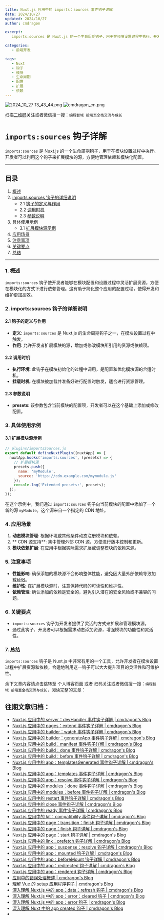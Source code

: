```yaml
---
title: Nuxt.js 应用中的 imports：sources 事件钩子详解
date: 2024/10/27
updated: 2024/10/27
author: cmdragon

excerpt:
   imports:sources 是 Nuxt.js 的一个生命周期钩子，用于在模块设置过程中执行。开发者可以利用这个钩子来扩展模块的源，方便地管理依赖和模块化配置。

categories:
   - 前端开发

tags:
   - Nuxt
   - 钩子
   - 模块
   - 生命周期
   - 配置
   - 扩展
   - 依赖
---
```


<img src="https://static.amd794.com/blog/images/2024_10_27 13_43_44.png@blog" title="2024_10_27 13_43_44.png" alt="2024_10_27 13_43_44.png"/>

<img src="https://api2.cmdragon.cn/upload/cmder/20250304_012821924.jpg" title="cmdragon_cn.png" alt="cmdragon_cn.png"/>


扫描[二维码](https://api2.cmdragon.cn/upload/cmder/20250304_012821924.jpg)关注或者微信搜一搜：`编程智域 前端至全栈交流与成长`

# `imports:sources` 钩子详解

`imports:sources` 是 Nuxt.js 的一个生命周期钩子，用于在模块设置过程中执行。开发者可以利用这个钩子来扩展模块的源，方便地管理依赖和模块化配置。

---

## 目录

1. [概述](#1-概述)
2. [imports:sources 钩子的详细说明](#2-importssources-钩子的详细说明)
   - 2.1 [钩子的定义与作用](#21-钩子的定义与作用)
   - 2.2 [调用时机](#22-调用时机)
   - 2.3 [参数说明](#23-参数说明)
3. [具体使用示例](#3-具体使用示例)
   - 3.1 [扩展模块源示例](#31-扩展模块源示例)
4. [应用场景](#4-应用场景)
5. [注意事项](#5-注意事项)
6. [关键要点](#6-关键要点)
7. [总结](#7-总结)

---

### 1. 概述

`imports:sources` 钩子使开发者能够在模块配置和设置过程中灵活扩展资源，方便在模块化的方式下进行依赖管理。这有助于简化整个应用的配置过程，使得开发和维护更加高效。

### 2. imports:sources 钩子的详细说明

#### 2.1 钩子的定义与作用

- **定义**: `imports:sources` 是 Nuxt.js 的生命周期钩子之一，在模块设置过程中触发。
- **作用**: 允许开发者扩展模块的源，增加或修改模块所引用的资源或依赖项。

#### 2.2 调用时机

- **执行环境**: 此钩子在模块初始化的过程中调用，是配置和优化模块源的合适时机。
- **挂载时机**: 在模块被加载并准备好进行配置时触发，适合进行资源管理。

#### 2.3 参数说明

- **presets**: 该参数包含当前模块的配置项，开发者可以在这个基础上添加或修改配置。

### 3. 具体使用示例

#### 3.1 扩展模块源示例

```javascript
// plugins/importsSources.js
export default defineNuxtPlugin((nuxtApp) => {
  nuxtApp.hooks('imports:sources', (presets) => {
    // 扩展模块源
    presets.push({
      name: 'myModule',
      source: 'https://cdn.example.com/mymodule.js'
    });
    console.log('Extended presets:', presets);
  });
});
```

在这个示例中，我们通过 `imports:sources` 钩子向当前模块的配置中添加了一个新的源 `myModule`。这个源来自一个指定的 CDN 地址。

### 4. 应用场景

1. **动态模块管理**: 根据环境或其他条件动态注册模块和依赖。
2. ** CDN 源支持**: 集中管理外部 CDN 源，方便进行版本控制和更新。
3. **模块依赖扩展**: 在应用中根据实际需求扩展或调整模块的依赖来源。

### 5. 注意事项

- **性能影响**: 确保添加的模块源不会影响整体性能，避免因大量外部依赖导致加载延迟。
- **维护性**: 在扩展模块源时，注意保持代码的可读性和维护性。
- **依赖管理**: 确认添加的依赖是安全的，避免引入潜在的安全风险或不兼容的问题。

### 6. 关键要点

- `imports:sources` 钩子为开发者提供了灵活的方式来扩展和管理模块源。
- 通过此钩子，开发者可以根据需求动态添加资源，增强模块的功能性和灵活性。

### 7. 总结

`imports:sources` 钩子是 Nuxt.js 中非常有用的一个工具，允许开发者在模块设置过程中扩展资源和依赖。合适地利用这一钩子可以大大提升项目的灵活性和可维护性。

余下文章内容请点击跳转至 个人博客页面 或者 扫码关注或者微信搜一搜：`编程智域 前端至全栈交流与成长`，阅读完整的文章：

## 往期文章归档：

- [Nuxt.js 应用中的 server：devHandler 事件钩子详解 | cmdragon's Blog](https://blog.cmdragon.cn/posts/801ed4ce0612/)
- [Nuxt.js 应用中的 pages：extend 事件钩子详解 | cmdragon's Blog](https://blog.cmdragon.cn/posts/83af28e7c789/)
- [Nuxt.js 应用中的 builder：watch 事件钩子详解 | cmdragon's Blog](https://blog.cmdragon.cn/posts/fa5b7db36d2d/)
- [Nuxt.js 应用中的 builder：generateApp 事件钩子详解 | cmdragon's Blog](https://blog.cmdragon.cn/posts/adc96aee3b3c/)
- [Nuxt.js 应用中的 build：manifest 事件钩子详解 | cmdragon's Blog](https://blog.cmdragon.cn/posts/523de9001247/)
- [Nuxt.js 应用中的 build：done 事件钩子详解 | cmdragon's Blog](https://blog.cmdragon.cn/posts/41dece9c782c/)
- [Nuxt.js 应用中的 build：before 事件钩子详解 | cmdragon's Blog](https://blog.cmdragon.cn/posts/eb2bd3bbfab8/)
- [Nuxt.js 应用中的 app：templatesGenerated 事件钩子详解 | cmdragon's Blog](https://blog.cmdragon.cn/posts/b76b5d553a8b/)
- [Nuxt.js 应用中的 app：templates 事件钩子详解 | cmdragon's Blog](https://blog.cmdragon.cn/posts/ace6c53275c4/)
- [Nuxt.js 应用中的 app：resolve 事件钩子详解 | cmdragon's Blog](https://blog.cmdragon.cn/posts/9ea12f07cc2a/)
- [Nuxt.js 应用中的 modules：done 事件钩子详解 | cmdragon's Blog](https://blog.cmdragon.cn/posts/397fbad66fab/)
- [Nuxt.js 应用中的 modules：before 事件钩子详解 | cmdragon's Blog](https://blog.cmdragon.cn/posts/5b5669bca701/)
- [Nuxt.js 应用中的 restart 事件钩子详解 | cmdragon's Blog](https://blog.cmdragon.cn/posts/25888bf37a0f/)
- [Nuxt.js 应用中的 close 事件钩子详解 | cmdragon's Blog](https://blog.cmdragon.cn/posts/ec1665a791a5/)
- [Nuxt.js 应用中的 ready 事件钩子详解 | cmdragon's Blog](https://blog.cmdragon.cn/posts/37d771762c8f/)
- [Nuxt.js 应用中的 kit：compatibility 事件钩子详解 | cmdragon's Blog](https://blog.cmdragon.cn/posts/52224e8e71ec/)
- [Nuxt.js 应用中的 page：transition：finish 钩子详解 | cmdragon's Blog](https://blog.cmdragon.cn/posts/80acaed2b809/)
- [Nuxt.js 应用中的 page：finish 钩子详解 | cmdragon's Blog](https://blog.cmdragon.cn/posts/2e422732f13a/)
- [Nuxt.js 应用中的 page：start 钩子详解 | cmdragon's Blog](https://blog.cmdragon.cn/posts/9876204f1a7b/)
- [Nuxt.js 应用中的 link：prefetch 钩子详解 | cmdragon's Blog](https://blog.cmdragon.cn/posts/3821d8f8b93e/)
- [Nuxt.js 应用中的 app：suspense：resolve 钩子详解 | cmdragon's Blog](https://blog.cmdragon.cn/posts/aca9f9d7692b/)
- [Nuxt.js 应用中的 app：mounted 钩子详解 | cmdragon's Blog](https://blog.cmdragon.cn/posts/a07f12bddf8c/)
- [Nuxt.js 应用中的 app：beforeMount 钩子详解 | cmdragon's Blog](https://blog.cmdragon.cn/posts/bbdca1e3d9a5/)
- [Nuxt.js 应用中的 app：redirected 钩子详解 | cmdragon's Blog](https://blog.cmdragon.cn/posts/c83b294c7a07/)
- [Nuxt.js 应用中的 app：rendered 钩子详解 | cmdragon's Blog](https://blog.cmdragon.cn/posts/26479872ffdc/)
- [应用中的错误处理概述 | cmdragon's Blog](https://blog.cmdragon.cn/posts/5c9b317a962a/)
- [理解 Vue 的 setup 应用程序钩子 | cmdragon's Blog](https://blog.cmdragon.cn/posts/405db1302a23/)
- [深入理解 Nuxt.js 中的 app：data：refresh 钩子 | cmdragon's Blog](https://blog.cmdragon.cn/posts/6f0c4f34bc45/)
- [深入理解 Nuxt.js 中的 app：error：cleared 钩子 | cmdragon's Blog](https://blog.cmdragon.cn/posts/732d62232fb8/)
- [深入理解 Nuxt.js 中的 app：error 钩子 | cmdragon's Blog](https://blog.cmdragon.cn/posts/cb83a085e7a4/)
- [深入理解 Nuxt 中的 app created 钩子 | cmdragon's Blog](https://blog.cmdragon.cn/posts/188ad06ef45a/)
-

